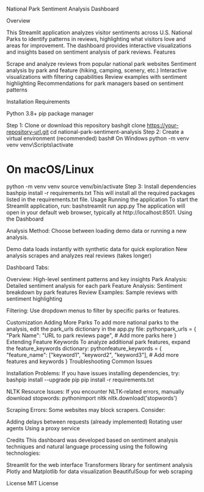 National Park Sentiment Analysis Dashboard

Overview

This Streamlit application analyzes visitor sentiments across U.S. National Parks to identify patterns in reviews, highlighting what visitors love and areas for improvement. The dashboard provides interactive visualizations and insights based on sentiment analysis of park reviews.
Features

Scrape and analyze reviews from popular national park websites
Sentiment analysis by park and feature (hiking, camping, scenery, etc.)
Interactive visualizations with filtering capabilities
Review examples with sentiment highlighting
Recommendations for park managers based on sentiment patterns

Installation
Requirements

Python 3.8+
pip package manager

Step 1: Clone or download this repository
bashgit clone https://your-repository-url.git
cd national-park-sentiment-analysis
Step 2: Create a virtual environment (recommended)
bash# On Windows
python -m venv venv
venv\Scripts\activate

# On macOS/Linux
python -m venv venv
source venv/bin/activate
Step 3: Install dependencies
bashpip install -r requirements.txt
This will install all the required packages listed in the requirements.txt file.
Usage
Running the application
To start the Streamlit application, run:
bashstreamlit run app.py
The application will open in your default web browser, typically at http://localhost:8501.
Using the Dashboard

Analysis Method: Choose between loading demo data or running a new analysis.

Demo data loads instantly with synthetic data for quick exploration
New analysis scrapes and analyzes real reviews (takes longer)


Dashboard Tabs:

Overview: High-level sentiment patterns and key insights
Park Analysis: Detailed sentiment analysis for each park
Feature Analysis: Sentiment breakdown by park features
Review Examples: Sample reviews with sentiment highlighting


Filtering: Use dropdown menus to filter by specific parks or features.

Customization
Adding More Parks
To add more national parks to the analysis, edit the park_urls dictionary in the app.py file:
pythonpark_urls = {
    "Park Name": "URL to park reviews page",
    # Add more parks here
}
Extending Feature Keywords
To analyze additional park features, expand the feature_keywords dictionary:
pythonfeature_keywords = {
    "feature_name": ["keyword1", "keyword2", "keyword3"],
    # Add more features and keywords
}
Troubleshooting
Common Issues

Installation Problems: If you have issues installing dependencies, try:
bashpip install --upgrade pip
pip install -r requirements.txt

NLTK Resource Issues: If you encounter NLTK-related errors, manually download stopwords:
pythonimport nltk
nltk.download('stopwords')

Scraping Errors: Some websites may block scrapers. Consider:

Adding delays between requests (already implemented)
Rotating user agents
Using a proxy service



Credits
This dashboard was developed based on sentiment analysis techniques and natural language processing using the following technologies:

Streamlit for the web interface
Transformers library for sentiment analysis
Plotly and Matplotlib for data visualization
BeautifulSoup for web scraping

License
MIT License
